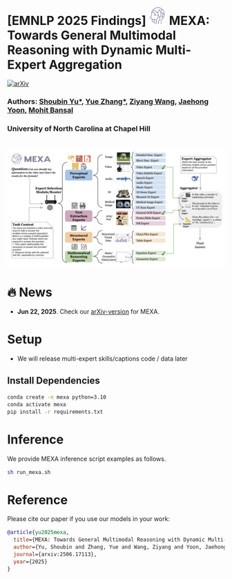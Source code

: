 

# [EMNLP 2025 Findings] <img src="assets/logo_mexa.png" alt="Image description" class="title-icon" style="width: 40px; height: auto;"> MEXA: Towards General Multimodal Reasoning with Dynamic Multi-Expert Aggregation
 [![arXiv](https://img.shields.io/badge/arXiv-2402.05889-b31b1b.svg)](https://arxiv.org/abs/2506.17113)


### Authors: [Shoubin Yu*](https://yui010206.github.io/), [Yue Zhang*](https://zhangyuejoslin.github.io/), [Ziyang Wang](https://ziyangw2000.github.io/), [Jaehong Yoon](https://jaehong31.github.io/), [Mohit Bansal](https://www.cs.unc.edu/~mbansal/)
### University of North Carolina at Chapel Hill


<br>
<img src="./assets/method.png" alt="teaser image" width="1000"/>

# 🔥 News
- **Jun 22, 2025**. Check our [arXiv-version](https://www.arxiv.org/abs/2506.17113) for MEXA.



# Setup

- We will release multi-expert skills/captions code / data later

## Install Dependencies


```bash
conda create -n mexa python=3.10
conda activate mexa
pip install -r requirements.txt
```


# Inference
We provide MEXA inference script examples as follows.

```bash
sh run_mexa.sh
```


# Reference
Please cite our paper if you use our models in your work:

```bibtex
@article{yu2025mexa,
  title={MEXA: Towards General Multimodal Reasoning with Dynamic Multi-Expert Aggregation},
  author={Yu, Shoubin and Zhang, Yue and Wang, Ziyang and Yoon, Jaehong and Bansal, Mohit},
  journal={arxiv:2506.17113},
  year={2025}
}
